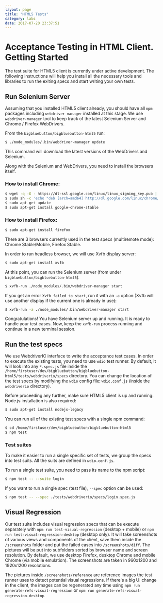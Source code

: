 ```yaml
---
layout: page
title: "HTML5 Tests"
category: labs
date: 2017-07-20 23:37:51
---
```


# Acceptance Testing in HTML Client. Getting Started

The test suite for HTML5 client is currently under active development. The following instructions will help you install all the necessary tools and libraries to run the exiting specs and start writing your own tests.

## Run Selenium Server

Assuming that you installed HTML5 client already, you should have all `npm` packages including `webdriver-manager` installed at this stage. We use `webdriver-manager` tool to keep track of the latest Selenium Server and Chrome / Firefox WebDrivers.

From the `bigbluebutton/bigbluebutton-html5` run:

```bash
$ ./node_modules/.bin/webdriver-manager update
```

This command will download the latest versions of the WebDrivers and Selenium.

Along with the Selenium and WebDrivers, you need to install the browsers itself.

### How to install Chrome:

```bash
$ wget -q -O - https://dl-ssl.google.com/linux/linux_signing_key.pub | sudo apt-key add -
$ sudo sh -c 'echo "deb [arch=amd64] http://dl.google.com/linux/chrome/deb/ stable main" >> /etc/apt/sources.list.d/google-chrome.list'
$ sudo apt-get update
$ sudo apt-get install google-chrome-stable
```

### How to install Firefox:

```bash
$ sudo apt-get install firefox
```

There are 3 browsers currently used in the test specs (multiremote mode): Chrome Stable/Mobile, Firefox Stable.

In order to run headless browser, we will use Xvfb display server:

```bash
$ sudo apt-get install xvfb
```

At this point, you can run the Selenium server (from under `bigbluebutton/bigbluebutton-html5`):

```bash
$ xvfb-run ./node_modules/.bin/webdriver-manager start
```

If you get an error `Xvfb failed to start`, run it with an `-a` option (Xvfb will use another display if the current one is already in use):

```bash
$ xvfb-run -a ./node_modules/.bin/webdriver-manager start
```

Congratulations! You have Selenium server up and running. It is ready to handle your test cases. Now, keep the `xvfb-run` process running and continue in a new terminal session.

## Run the test specs

We use WebdriverIO interface to write the acceptance test cases. In order to execute the existing tests, you need to use `wdio` test runner. By default, it will look into any `*.spec.js` file inside the `/home/firstuser/dev/bigbluebutton/bigbluebutton-html5/tests/webdriverio/specs` directory. You can change the location of the test specs by modifying the `wdio` config file: `wdio.conf.js` (inside the `webdriverio` directory).

Before proceeding any further, make sure HTML5 client is up and running.
Node.js installation is also required:

```bash
$ sudo apt-get install nodejs-legacy
```

You can run all of the existing test specs with a single npm command:

```bash
$ cd /home/firstuser/dev/bigbluebutton/bigbluebutton-html5
$ npm test
```

### Test suites

To make it easier to run a single specific set of tests, we group the specs into test suits. All the suits are defined in `wdio.conf.js`.

To run a single test suite, you need to pass its name to the npm script:

```bash
$ npm test -- --suite login
```

If you want to run a single spec (test file), `--spec` option can be used:

```bash
$ npm test -- --spec ./tests/webdriverio/specs/login.spec.js
```

## Visual Regression

Our test suite includes visual regression specs that can be execute separately with `npm run test-visual-regression` (desktop + mobile) or `npm run test-visual-regression-desktop` (desktop only). It will take screenshots of various views and components of the client, save them inside the `/screenshots` folder and put the failed cases into `/screenshots/diff`. The pictures will be put into subfolders sorted by browser name and screen resolution. By default, we use desktop Firefox, desktop Chrome and mobile Chrome (via mobile emulation). The screenshots are taken in 960x1200 and 1920x1200 resolutions.

The pictures inside `/screenshots/reference` are reference images the test runner uses to detect potential visual regressions. If there's a big UI change in the client, the images can be regenerated any time using `npm run generate-refs-visual-regression` or `npm run generate-refs-visual-regression-desktop`.
